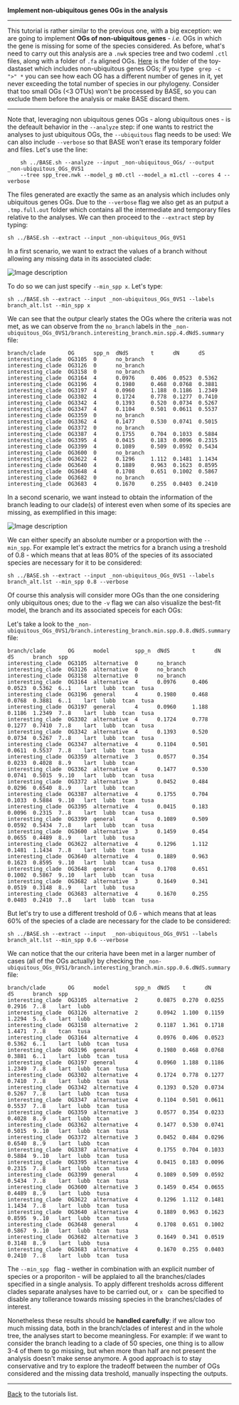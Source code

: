 **Implement non-ubiquitous genes OGs in the analysis**

---

This tutorial is rather similar to the previous one, with a big exception: 
we are going to implement **OGs of non-ubiquitous genes** - _i.e._ OGs in which the  gene is missing for some of the species considered.
As before, what's need to carry out this analysis are a ```.nwk``` species tree and two codeml ```.ctl``` files, along with a folder of ```.fa``` aligned OGs.
[Here](https://github.com/for-giobbe/BASE/tree/master/example/_non-ubiquitous_OGs) is the folder of the toy-dastaset which includes non-ubiquitous genes OGs; if 
you type ``` grep -c ">" *``` you can see how each OG has a different number of genes in it, yet never exceeding the total number of species in our phylogeny.
Consider that too small OGs (<3 OTUs) won't be processed by BASE, so you can exclude them before the analysis or make BASE discard them.

---

Note that, leveraging non ubiquitous genes OGs - along ubiquitous ones - is the defeault behavior in the ```--analyze``` step: if one wants 
to restrict the analyses to just ubiquitous OGs, the ```--ubiquitous``` flag needs to be used: We can also include ```--verbose``` so that BASE
 won't erase its temporary folder and files. Let's use the line:

```
	sh ../BASE.sh --analyze --input _non-ubiquitous_OGs/ --output _non-ubiquitous_OGs_0VS1 
	--tree spp_tree.nwk --model_g m0.ctl --model_a m1.ctl --cores 4 --verbose
```

The files generated are exactly the same as an analysis which includes only ubiquitous genes OGs.
Due to the ```--verbose``` flag we also get as an putput a ```.tmp.full.out``` folder which contains all the intermediate and temporary files relative to the analyses. 
We can then proceed to the ```--extract``` step by typing:

```
sh ../BASE.sh --extract --input _non-ubiquitous_OGs_0VS1
```

In a first scenario, we want to extract the values of a branch without allowing any missing data in its associated clade:

![Image description](https://github.com/for-giobbe/BASE/blob/master/figures/BASE_fig.003.jpg)

To do so we can just specify ```--min_spp x```.  Let's type:

```
sh ../BASE.sh --extract --input _non-ubiquitous_OGs_0VS1 --labels branch_alt.lst --min_spp x
```

We can see that the outpur clearly states the OGs where the criteria was not met, as we can observe from the ```no_branch``` labels
in the ```_non-ubiquitous_OGs_0VS1/branch.interesting_branch.min.spp.4.dNdS.summary``` file:

```
branch/clade       OG      spp_n  dNdS       t      dN      dS
interesting_clade  OG3105  0      no_branch
interesting_clade  OG3126  0      no_branch
interesting_clade  OG3158  0      no_branch
interesting_clade  OG3164  4      0.0976     0.406  0.0523  0.5362
interesting_clade  OG3196  4      0.1980     0.468  0.0768  0.3881
interesting_clade  OG3197  4      0.0960     1.188  0.1186  1.2349
interesting_clade  OG3302  4      0.1724     0.778  0.1277  0.7410
interesting_clade  OG3342  4      0.1393     0.520  0.0734  0.5267
interesting_clade  OG3347  4      0.1104     0.501  0.0611  0.5537
interesting_clade  OG3359  0      no_branch
interesting_clade  OG3362  4      0.1477     0.530  0.0741  0.5015
interesting_clade  OG3372  0      no_branch
interesting_clade  OG3387  4      0.1755     0.704  0.1033  0.5884
interesting_clade  OG3395  4      0.0415     0.183  0.0096  0.2315
interesting_clade  OG3399  4      0.1089     0.509  0.0592  0.5434
interesting_clade  OG3600  0      no_branch
interesting_clade  OG3622  4      0.1296     1.112  0.1481  1.1434
interesting_clade  OG3640  4      0.1889     0.963  0.1623  0.8595
interesting_clade  OG3648  4      0.1708     0.651  0.1002  0.5867
interesting_clade  OG3682  0      no_branch
interesting_clade  OG3683  4      0.1670     0.255  0.0403  0.2410
```

In a second scenario, we want instead to obtain the information of the branch leading to our clade(s) of interest even when some of its species are missing,
as exemplified in this image:

![Image description](https://github.com/for-giobbe/BASE/blob/master/figures/BASE_fig.004.jpg)

We can either specify an absolute number or a proportion with the ```--min_spp```. For example let's extract the metrics
for a branch using a treshold of 0.8 - which means that at leas 80% of the species of its associated species are necessary for it to be considered:

```
sh ../BASE.sh --extract --input _non-ubiquitous_OGs_0VS1 --labels branch_alt.lst --min_spp 0.8 --verbose
```

Of course this analysis will consider more OGs than the one considering only ubiquitous ones; due to the ```-v``` flag we can also visualize the best-fit model, the branch and its associated speceis for each OGs:

Let's take a look to the ```_non-ubiquitous_OGs_0VS1/branch.interesting_branch.min.spp.0.8.dNdS.summary``` file: 

```
branch/clade       OG      model        spp_n  dNdS       t      dN      dS      branch  spp
interesting_clade  OG3105  alternative  0      no_branch
interesting_clade  OG3126  alternative  0      no_branch
interesting_clade  OG3158  alternative  0      no_branch
interesting_clade  OG3164  alternative  4      0.0976     0.406  0.0523  0.5362  6..1    lart  lubb  tcan  tusa
interesting_clade  OG3196  general      4      0.1980     0.468  0.0768  0.3881  6..1    lart  lubb  tcan  tusa
interesting_clade  OG3197  general      4      0.0960     1.188  0.1186  1.2349  7..8    lart  lubb  tcan  tusa
interesting_clade  OG3302  alternative  4      0.1724     0.778  0.1277  0.7410  7..8    lart  lubb  tcan  tusa
interesting_clade  OG3342  alternative  4      0.1393     0.520  0.0734  0.5267  7..8    lart  lubb  tcan  tusa
interesting_clade  OG3347  alternative  4      0.1104     0.501  0.0611  0.5537  7..8    lart  lubb  tcan  tusa
interesting_clade  OG3359  alternative  3      0.0577     0.354  0.0233  0.4028  8..9    lart  lubb  tcan
interesting_clade  OG3362  alternative  4      0.1477     0.530  0.0741  0.5015  9..10   lart  lubb  tcan  tusa
interesting_clade  OG3372  alternative  3      0.0452     0.484  0.0296  0.6540  8..9    lart  lubb  tcan
interesting_clade  OG3387  alternative  4      0.1755     0.704  0.1033  0.5884  9..10   lart  lubb  tcan  tusa
interesting_clade  OG3395  alternative  4      0.0415     0.183  0.0096  0.2315  7..8    lart  lubb  tcan  tusa
interesting_clade  OG3399  general      4      0.1089     0.509  0.0592  0.5434  7..8    lart  lubb  tcan  tusa
interesting_clade  OG3600  alternative  3      0.1459     0.454  0.0655  0.4489  8..9    lart  lubb  tusa
interesting_clade  OG3622  alternative  4      0.1296     1.112  0.1481  1.1434  7..8    lart  lubb  tcan  tusa
interesting_clade  OG3640  alternative  4      0.1889     0.963  0.1623  0.8595  9..10   lart  lubb  tcan  tusa
interesting_clade  OG3648  general      4      0.1708     0.651  0.1002  0.5867  9..10   lart  lubb  tcan  tusa
interesting_clade  OG3682  alternative  3      0.1649     0.341  0.0519  0.3148  8..9    lart  lubb  tusa
interesting_clade  OG3683  alternative  4      0.1670     0.255  0.0403  0.2410  7..8    lart  lubb  tcan  tusa
```

But let's try to use a different treshold of 0.6 - which means that at leas 60% of the species of a clade are necessary for the clade to be considered:

```
sh ../BASE.sh --extract --input  _non-ubiquitous_OGs_0VS1 --labels branch_alt.lst --min_spp 0.6 --verbose
```

We can notice that the our criteria have been met in a larger number of cases (all of the OGs actually)
by checking the ```_non-ubiquitous_OGs_0VS1/branch.interesting_branch.min.spp.0.6.dNdS.summary``` file:

```
branch/clade       OG      model        spp_n  dNdS    t      dN      dS      branch  spp
interesting_clade  OG3105  alternative  2      0.0875  0.270  0.0255  0.2916  7..8    lart  lubb
interesting_clade  OG3126  alternative  2      0.0942  1.100  0.1159  1.2294  5..6    lart  lubb
interesting_clade  OG3158  alternative  2      0.1187  1.361  0.1718  1.4471  7..8    tcan  tusa
interesting_clade  OG3164  alternative  4      0.0976  0.406  0.0523  0.5362  6..1    lart  lubb  tcan  tusa
interesting_clade  OG3196  general      4      0.1980  0.468  0.0768  0.3881  6..1    lart  lubb  tcan  tusa
interesting_clade  OG3197  general      4      0.0960  1.188  0.1186  1.2349  7..8    lart  lubb  tcan  tusa
interesting_clade  OG3302  alternative  4      0.1724  0.778  0.1277  0.7410  7..8    lart  lubb  tcan  tusa
interesting_clade  OG3342  alternative  4      0.1393  0.520  0.0734  0.5267  7..8    lart  lubb  tcan  tusa
interesting_clade  OG3347  alternative  4      0.1104  0.501  0.0611  0.5537  7..8    lart  lubb  tcan  tusa
interesting_clade  OG3359  alternative  3      0.0577  0.354  0.0233  0.4028  8..9    lart  lubb  tcan
interesting_clade  OG3362  alternative  4      0.1477  0.530  0.0741  0.5015  9..10   lart  lubb  tcan  tusa
interesting_clade  OG3372  alternative  3      0.0452  0.484  0.0296  0.6540  8..9    lart  lubb  tcan
interesting_clade  OG3387  alternative  4      0.1755  0.704  0.1033  0.5884  9..10   lart  lubb  tcan  tusa
interesting_clade  OG3395  alternative  4      0.0415  0.183  0.0096  0.2315  7..8    lart  lubb  tcan  tusa
interesting_clade  OG3399  general      4      0.1089  0.509  0.0592  0.5434  7..8    lart  lubb  tcan  tusa
interesting_clade  OG3600  alternative  3      0.1459  0.454  0.0655  0.4489  8..9    lart  lubb  tusa
interesting_clade  OG3622  alternative  4      0.1296  1.112  0.1481  1.1434  7..8    lart  lubb  tcan  tusa
interesting_clade  OG3640  alternative  4      0.1889  0.963  0.1623  0.8595  9..10   lart  lubb  tcan  tusa
interesting_clade  OG3648  general      4      0.1708  0.651  0.1002  0.5867  9..10   lart  lubb  tcan  tusa
interesting_clade  OG3682  alternative  3      0.1649  0.341  0.0519  0.3148  8..9    lart  lubb  tusa
interesting_clade  OG3683  alternative  4      0.1670  0.255  0.0403  0.2410  7..8    lart  lubb  tcan  tusa
```

The ```--min_spp ``` flag - wether in combination with an explicit number of species or a proporiton - will be applaied to all the branches/clades specified
in a single analysis. To apply different tresholds across different clades separate analyses have to be carried out, or  ```x ``` can be specified to disable 
any tollerance towards missing species in the branches/clades of interest.

Nonetheless these results should be **handled carefully**: if we allow too much missing data, both in the branch/clades of interest and in the whole tree,
the analyses start to become meaningless. For example: if we want to consider the branch leading to a clade of 50 species, one thing is to allow 3-4 of them
to go missing, but when more than half are not present the analysis doesn't make sense anymore.
A good approach is to stay conservative and try to explore the tradeoff between the number of OGs considered and the missing data treshold,
manually inspecting the outputs.

---

[Back](https://github.com/for-giobbe/BASE/blob/master/tutorial_0.md) to the tutorials list.
